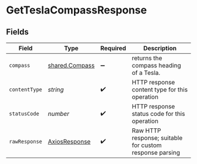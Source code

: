 # GetTeslaCompassResponse


## Fields

| Field                                                   | Type                                                    | Required                                                | Description                                             |
| ------------------------------------------------------- | ------------------------------------------------------- | ------------------------------------------------------- | ------------------------------------------------------- |
| `compass`                                               | [shared.Compass](../../../sdk/models/shared/compass.md) | :heavy_minus_sign:                                      | returns the compass heading of a Tesla.                 |
| `contentType`                                           | *string*                                                | :heavy_check_mark:                                      | HTTP response content type for this operation           |
| `statusCode`                                            | *number*                                                | :heavy_check_mark:                                      | HTTP response status code for this operation            |
| `rawResponse`                                           | [AxiosResponse](https://axios-http.com/docs/res_schema) | :heavy_check_mark:                                      | Raw HTTP response; suitable for custom response parsing |